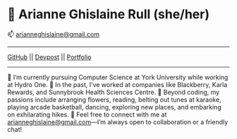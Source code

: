 
🎯 Arianne Ghislaine Rull (she/her)
============
📫  arianneghislaine@gmail.com
-------------------     ----------------------------
[GitHub](https://github.com/arianneghislainerull) ||
[Devpost](https://devpost.com/arianneghislaine) || [Portfolio](https://ariannerullcodes.netlify.app/)
-------------------     ----------------------------

🌺 I’m currently pursuing Computer Science at York University while working at Hydro One. 
🌺 In the past, I’ve worked at companies like Blackberry, Karla Rewards, and Sunnybrook Health Sciences Centre. 
🌺 Beyond coding, my passions include arranging flowers, reading, belting out tunes at karaoke, playing arcade basketball, dancing, exploring new places, and embarking on exhilarating hikes. 
🌺 Feel free to connect with me at arianneghislaine@gmail.com—I’m always open to collaboration or a friendly chat! 
